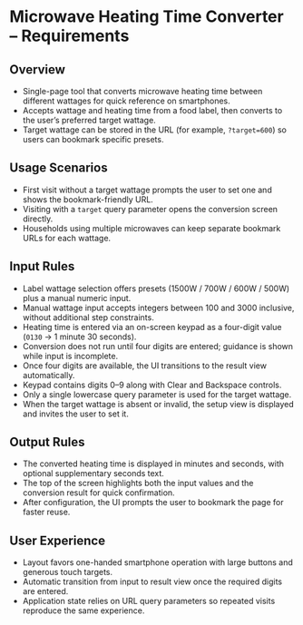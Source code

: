# Microwave Heating Time Converter – Requirements

## Overview
- Single-page tool that converts microwave heating time between different wattages for quick reference on smartphones.
- Accepts wattage and heating time from a food label, then converts to the user’s preferred target wattage.
- Target wattage can be stored in the URL (for example, `?target=600`) so users can bookmark specific presets.

## Usage Scenarios
- First visit without a target wattage prompts the user to set one and shows the bookmark-friendly URL.
- Visiting with a `target` query parameter opens the conversion screen directly.
- Households using multiple microwaves can keep separate bookmark URLs for each wattage.

## Input Rules
- Label wattage selection offers presets (1500W / 700W / 600W / 500W) plus a manual numeric input.
- Manual wattage input accepts integers between 100 and 3000 inclusive, without additional step constraints.
- Heating time is entered via an on-screen keypad as a four-digit value (`0130` → 1 minute 30 seconds).
- Conversion does not run until four digits are entered; guidance is shown while input is incomplete.
- Once four digits are available, the UI transitions to the result view automatically.
- Keypad contains digits 0–9 along with Clear and Backspace controls.
- Only a single lowercase query parameter is used for the target wattage.
- When the target wattage is absent or invalid, the setup view is displayed and invites the user to set it.

## Output Rules
- The converted heating time is displayed in minutes and seconds, with optional supplementary seconds text.
- The top of the screen highlights both the input values and the conversion result for quick confirmation.
- After configuration, the UI prompts the user to bookmark the page for faster reuse.

## User Experience
- Layout favors one-handed smartphone operation with large buttons and generous touch targets.
- Automatic transition from input to result view once the required digits are entered.
- Application state relies on URL query parameters so repeated visits reproduce the same experience.

